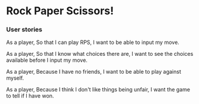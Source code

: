 # Rock Paper Scissors!

### User stories

As a player,
So that I can play RPS,
I want to be able to input my move.

As a player,
So that I know what choices there are,
I want to see the choices available before I input my move.

As a player,
Because I have no friends,
I want to be able to play against myself.

As a player,
Because I think I don't like things being unfair,
I want the game to tell if I have won.
